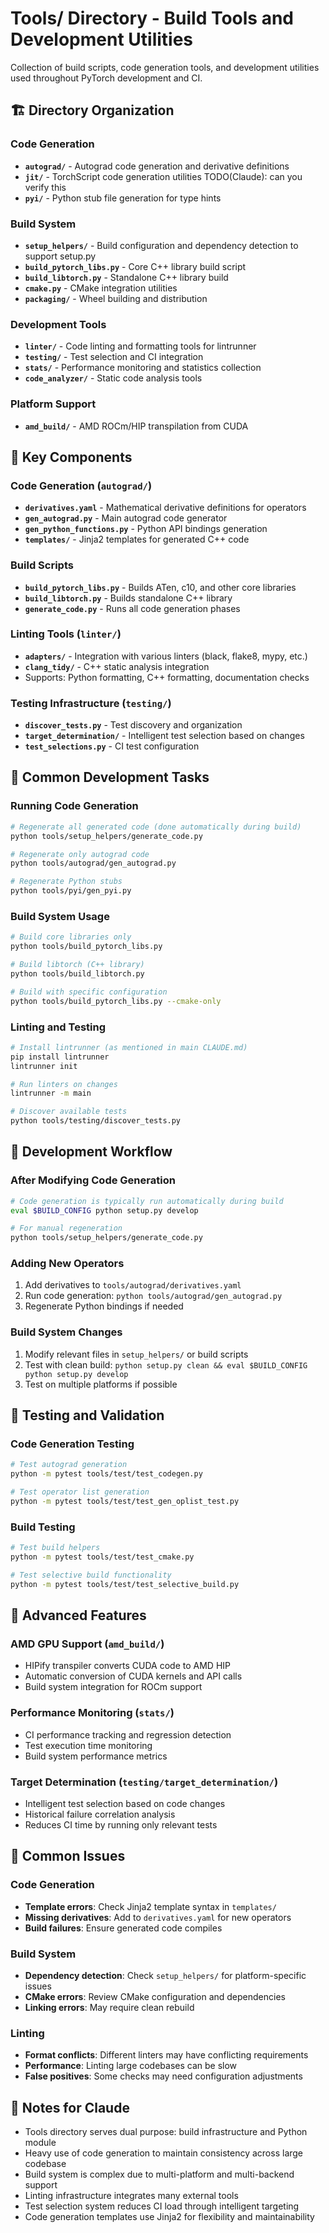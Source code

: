 # Tools/ Directory - Build Tools and Development Utilities

Collection of build scripts, code generation tools, and development utilities used throughout PyTorch development and CI.

## 🏗️ Directory Organization

### Code Generation
- **`autograd/`** - Autograd code generation and derivative definitions
- **`jit/`** - TorchScript code generation utilities TODO(Claude): can you verify this
- **`pyi/`** - Python stub file generation for type hints

### Build System
- **`setup_helpers/`** - Build configuration and dependency detection to support setup.py
- **`build_pytorch_libs.py`** - Core C++ library build script
- **`build_libtorch.py`** - Standalone C++ library build
- **`cmake.py`** - CMake integration utilities
- **`packaging/`** - Wheel building and distribution

### Development Tools
- **`linter/`** - Code linting and formatting tools for lintrunner
- **`testing/`** - Test selection and CI integration
- **`stats/`** - Performance monitoring and statistics collection
- **`code_analyzer/`** - Static code analysis tools

### Platform Support
- **`amd_build/`** - AMD ROCm/HIP transpilation from CUDA

## 🔧 Key Components

### Code Generation (`autograd/`)
- **`derivatives.yaml`** - Mathematical derivative definitions for operators
- **`gen_autograd.py`** - Main autograd code generator
- **`gen_python_functions.py`** - Python API bindings generation
- **`templates/`** - Jinja2 templates for generated C++ code

### Build Scripts
- **`build_pytorch_libs.py`** - Builds ATen, c10, and other core libraries
- **`build_libtorch.py`** - Builds standalone C++ library
- **`generate_code.py`** - Runs all code generation phases

### Linting Tools (`linter/`)
- **`adapters/`** - Integration with various linters (black, flake8, mypy, etc.)
- **`clang_tidy/`** - C++ static analysis integration
- Supports: Python formatting, C++ formatting, documentation checks

### Testing Infrastructure (`testing/`)
- **`discover_tests.py`** - Test discovery and organization
- **`target_determination/`** - Intelligent test selection based on changes
- **`test_selections.py`** - CI test configuration

## 🚀 Common Development Tasks

### Running Code Generation
```bash
# Regenerate all generated code (done automatically during build)
python tools/setup_helpers/generate_code.py

# Regenerate only autograd code
python tools/autograd/gen_autograd.py

# Regenerate Python stubs
python tools/pyi/gen_pyi.py
```

### Build System Usage
```bash
# Build core libraries only
python tools/build_pytorch_libs.py

# Build libtorch (C++ library)
python tools/build_libtorch.py

# Build with specific configuration
python tools/build_pytorch_libs.py --cmake-only
```

### Linting and Testing
```bash
# Install lintrunner (as mentioned in main CLAUDE.md)
pip install lintrunner
lintrunner init

# Run linters on changes
lintrunner -m main

# Discover available tests
python tools/testing/discover_tests.py
```

## 🔄 Development Workflow

### After Modifying Code Generation
```bash
# Code generation is typically run automatically during build
eval $BUILD_CONFIG python setup.py develop

# For manual regeneration
python tools/setup_helpers/generate_code.py
```

### Adding New Operators
1. Add derivatives to `tools/autograd/derivatives.yaml`
2. Run code generation: `python tools/autograd/gen_autograd.py`
3. Regenerate Python bindings if needed

### Build System Changes
1. Modify relevant files in `setup_helpers/` or build scripts
2. Test with clean build: `python setup.py clean && eval $BUILD_CONFIG python setup.py develop`
3. Test on multiple platforms if possible

## 🧪 Testing and Validation

### Code Generation Testing
```bash
# Test autograd generation
python -m pytest tools/test/test_codegen.py

# Test operator list generation
python -m pytest tools/test/test_gen_oplist_test.py
```

### Build Testing
```bash
# Test build helpers
python -m pytest tools/test/test_cmake.py

# Test selective build functionality
python -m pytest tools/test/test_selective_build.py
```

## 🔧 Advanced Features

### AMD GPU Support (`amd_build/`)
- HIPify transpiler converts CUDA code to AMD HIP
- Automatic conversion of CUDA kernels and API calls
- Build system integration for ROCm support

### Performance Monitoring (`stats/`)
- CI performance tracking and regression detection
- Test execution time monitoring
- Build system performance metrics

### Target Determination (`testing/target_determination/`)
- Intelligent test selection based on code changes
- Historical failure correlation analysis
- Reduces CI time by running only relevant tests

## 🐛 Common Issues

### Code Generation
- **Template errors**: Check Jinja2 template syntax in `templates/`
- **Missing derivatives**: Add to `derivatives.yaml` for new operators
- **Build failures**: Ensure generated code compiles

### Build System
- **Dependency detection**: Check `setup_helpers/` for platform-specific issues
- **CMake errors**: Review CMake configuration and dependencies
- **Linking errors**: May require clean rebuild

### Linting
- **Format conflicts**: Different linters may have conflicting requirements
- **Performance**: Linting large codebases can be slow
- **False positives**: Some checks may need configuration adjustments

## 📝 Notes for Claude

- Tools directory serves dual purpose: build infrastructure and Python module
- Heavy use of code generation to maintain consistency across large codebase
- Build system is complex due to multi-platform and multi-backend support
- Linting infrastructure integrates many external tools
- Test selection system reduces CI load through intelligent targeting
- Code generation templates use Jinja2 for flexibility and maintainability